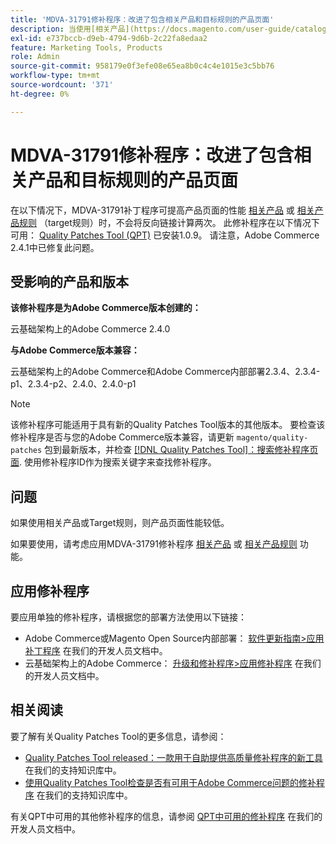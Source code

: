 ```yaml
---
title: 'MDVA-31791修补程序：改进了包含相关产品和目标规则的产品页面'
description: 当使用[相关产品](https://docs.magento.com/user-guide/catalog/settings-advanced-related-products.html)或[相关产品规则](https://docs.magento.com/user-guide/marketing/product-related-rules.html)（目标规则）时，MDVA-31791补丁程序可提高产品页面的性能。 安装[Quality Patches Tool (QPT)](/help/announcements/adobe-commerce-announcements/magento-quality-patches-released-new-tool-to-self-serve-quality-patches.md) 1.0.9后，即可使用此修补程序。 请注意，Adobe Commerce 2.4.1中已修复此问题。
exl-id: e737bccb-d9eb-4794-9d6b-2c22fa8edaa2
feature: Marketing Tools, Products
role: Admin
source-git-commit: 958179e0f3efe08e65ea8b0c4c4e1015e3c5bb76
workflow-type: tm+mt
source-wordcount: '371'
ht-degree: 0%

---
```


# MDVA-31791修补程序：改进了包含相关产品和目标规则的产品页面

在以下情况下，MDVA-31791补丁程序可提高产品页面的性能 [相关产品](https://docs.magento.com/user-guide/catalog/settings-advanced-related-products.html) 或 [相关产品规则](https://docs.magento.com/user-guide/marketing/product-related-rules.html) （target规则）时，不会将反向链接计算两次。 此修补程序在以下情况下可用： [Quality Patches Tool (QPT)](/help/announcements/adobe-commerce-announcements/magento-quality-patches-released-new-tool-to-self-serve-quality-patches.md) 已安装1.0.9。 请注意，Adobe Commerce 2.4.1中已修复此问题。

## 受影响的产品和版本

**该修补程序是为Adobe Commerce版本创建的：**

云基础架构上的Adobe Commerce 2.4.0

**与Adobe Commerce版本兼容：**

云基础架构上的Adobe Commerce和Adobe Commerce内部部署2.3.4、2.3.4-p1、2.3.4-p2、2.4.0、2.4.0-p1

>[!NOTE]
>
>该修补程序可能适用于具有新的Quality Patches Tool版本的其他版本。 要检查该修补程序是否与您的Adobe Commerce版本兼容，请更新 `magento/quality-patches` 包到最新版本，并检查 [[!DNL Quality Patches Tool]：搜索修补程序页面](https://devdocs.magento.com/quality-patches/tool.html#patch-grid). 使用修补程序ID作为搜索关键字来查找修补程序。

## 问题

如果使用相关产品或Target规则，则产品页面性能较低。

如果要使用，请考虑应用MDVA-31791修补程序 [相关产品](https://docs.magento.com/user-guide/catalog/settings-advanced-related-products.html) 或 [相关产品规则](https://docs.magento.com/user-guide/marketing/product-related-rules.html) 功能。

## 应用修补程序

要应用单独的修补程序，请根据您的部署方法使用以下链接：

* Adobe Commerce或Magento Open Source内部部署： [软件更新指南>应用补丁程序](https://devdocs.magento.com/guides/v2.4/comp-mgr/patching/mqp.html) 在我们的开发人员文档中。
* 云基础架构上的Adobe Commerce： [升级和修补程序>应用修补程序](https://devdocs.magento.com/cloud/project/project-patch.html) 在我们的开发人员文档中。

## 相关阅读

要了解有关Quality Patches Tool的更多信息，请参阅：

* [Quality Patches Tool released：一款用于自助提供高质量修补程序的新工具](/help/announcements/adobe-commerce-announcements/magento-quality-patches-released-new-tool-to-self-serve-quality-patches.md) 在我们的支持知识库中。
* [使用Quality Patches Tool检查是否有可用于Adobe Commerce问题的修补程序](/help/support-tools/patches-available-in-qpt-tool/check-patch-for-magento-issue-with-magento-quality-patches.md) 在我们的支持知识库中。

有关QPT中可用的其他修补程序的信息，请参阅 [QPT中可用的修补程序](https://devdocs.magento.com/quality-patches/tool.html#patch-grid) 在我们的开发人员文档中。
